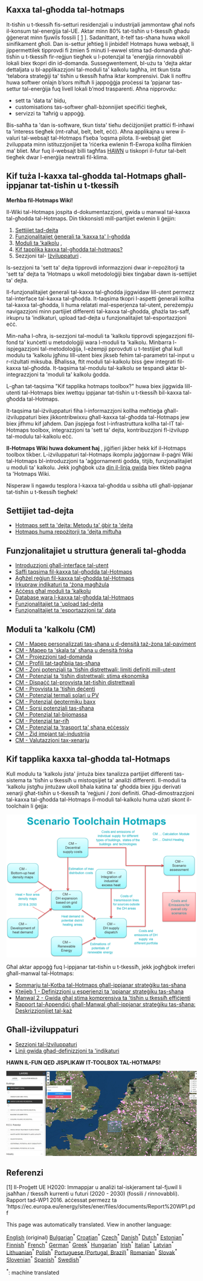 <h2> Kaxxa tal-għodda tal-hotmaps </h2><p> It-tisħin u t-tkessiħ fis-setturi residenzjali u industrijali jammontaw għal nofs il-konsum tal-enerġija tal-UE. Aktar minn 80% tat-tisħin u t-tkessiħ għadu ġġenerat minn fjuwils fossili [ <a href="#References">1</a> ]. Sadanittant, it-telf tas-sħana huwa wkoll sinifikament għoli. Dan is-settur jeħtieġ li jinbidel! Hotmaps huwa websajt, li jippermettilek tipprovdi fi żmien 5 minuti l-ewwel stima tad-domanda għat-tisħin u t-tkessiħ fir-reġjun tiegħek u l-potenzjal ta &#39;enerġija rinnovabbli lokali biex tkopri din id-domanda. Sussegwentement, bl-użu ta &#39;dejta aktar dettaljata u bl-applikazzjoni tal-moduli ta&#39; kalkolu tagħha, int tkun tista &#39;telabora strateġiji ta&#39; tisħin u tkessiħ ħafna iktar komprensivi. Dak li noffru huwa softwer onlajn b’sors miftuħ li jappoġġja proċessi ta ’ppjanar tas-settur tal-enerġija fuq livell lokali b’mod trasparenti. Aħna nipprovdu: </p><ul><li> sett ta &#39;data ta&#39; bidu, </li><li> customisations tas-softwer għall-bżonnijiet speċifiċi tiegħek, </li><li> servizzi ta &#39;taħriġ u appoġġ. </li></ul><p> Bis-saħħa ta &#39;dan is-software, tkun tista&#39; tieħu deċiżjonijiet prattiċi fl-inħawi ta &#39;interess tiegħek (mt-raħal, belt, belt, eċċ). Aħna applikajna u wrew il-valuri tal-websajt tal-Hotmaps f’seba ’oqsma pilota. Il-websajt ġiet żviluppata minn istituzzjonijiet ta ’riċerka ewlenin fl-Ewropa kollha flimkien ma’ bliet. Mur fuq il-websajt billi tagħfas <a href="https://www.hotmaps.hevs.ch/map">HAWN</a> u tiskopri il-futur tal-belt tiegħek dwar l-enerġija newtrali fil-klima. </p><h2> Kif tuża l-kaxxa tal-għodda tal-Hotmaps għall-ippjanar tat-tisħin u t-tkessiħ </h2><p> <strong>Merħba fil-Hotmaps Wiki!</strong> </p><p> Il-Wiki tal-Hotmaps jospita d-dokumentazzjoni, gwida u manwal tal-kaxxa tal-għodda tal-Hotmaps. Din tikkonsisti mill-partijiet ewlenin li ġejjin: </p><ol><li> <a href="#Data-sets">Settijiet tad-dejta</a> </li><li> <a href="#General-tool-functionalities-and-structure">Funzjonalitajiet ġenerali ta &#39;kaxxa ta&#39; l-għodda</a> </li><li> <a href="#Calculation-modules-cm">Moduli ta &#39;kalkolu</a> , </li><li> <a href="#How-to-apply-Hotmaps-toolbox">Kif tapplika kaxxa tal-għodda tal-hotmaps?</a> </li><li> Sezzjoni tal- <a href="#For-developers">Iżviluppaturi</a> . </li></ol><p> Is-sezzjoni ta &#39;sett ta&#39; dejta tipprovdi informazzjoni dwar ir-repożitorji ta &#39;sett ta&#39; dejta ta &#39;Hotmaps u wkoll metodoloġiji biex tinġabar dawn is-settijiet ta&#39; dejta. </p><p> Il-funzjonalitajiet ġenerali tal-kaxxa tal-għodda jiggwidaw lill-utent permezz tal-interface tal-kaxxa tal-għodda. It-taqsima tkopri l-aspetti ġenerali kollha tal-kaxxa tal-għodda, li huma relatati mal-esperjenza tal-utent, pereżempju navigazzjoni minn partijiet differenti tal-kaxxa tal-għodda, għażla tas-saff, irkupru ta ’indikaturi, upload tad-dejta u funzjonalitajiet tal-esportazzjoni eċċ. </p><p> Min-naħa l-oħra, is-sezzjoni tal-moduli ta &#39;kalkolu tipprovdi spjegazzjoni fil-fond ta&#39; kunċetti u metodoloġiji wara l-moduli ta &#39;kalkolu. Minbarra l-ispjegazzjoni tal-metodoloġija, l-eżempji pprovduti u t-testijiet għal kull modulu ta &#39;kalkolu jgħinu lill-utent biex jikseb fehim tal-parametri tal-input u r-riżultati miksuba. Bħalissa, ftit moduli tal-kalkolu biss ġew integrati fil-kaxxa tal-għodda. It-taqsima tal-modulu tal-kalkolu se tespandi aktar bl-integrazzjoni ta &#39;moduli ta&#39; kalkolu ġodda. </p><p> L-għan tat-taqsima &quot;Kif tapplika hotmaps toolbox?&quot; huwa biex jiggwida lill-utenti tal-Hotmaps biex iwettqu ippjanar tat-tisħin u t-tkessiħ bil-kaxxa tal-għodda tal-Hotmaps. </p><p> It-taqsima tal-iżviluppaturi fiha l-informazzjoni kollha meħtieġa għall-iżviluppaturi biex jikkontribwixxu għall-kaxxa tal-għodda tal-Hotmaps jew biex jifhmu kif jaħdem. Dan jispjega fost l-infrastruttura kollha tal-IT tal-Hotmaps toolbox, integrazzjoni ta &#39;sett ta&#39; dejta, kontribuzzjoni fl-iżvilupp tal-modulu tal-kalkolu eċċ. </p><p> <strong>Il-Hotmaps Wiki huwa dokument ħaj</strong> , jiġifieri jikber hekk kif il-Hotmaps toolbox tikber. L-iżviluppaturi tal-Hotmaps ikomplu jaġġornaw il-paġni Wiki tal-Hotmaps bl-introduzzjoni ta &#39;aġġornamenti ġodda, titjib, funzjonalitajiet u moduli ta&#39; kalkolu. Jekk jogħġbok uża <a href="https://github.com/HotMaps/hotmaps_wiki/wiki/Guidelines-for-writing-a-Hotmaps-Wiki-page">din il-linja gwida</a> biex tikteb paġna ta &#39;Hotmaps Wiki. </p><p> Nisperaw li ngawdu tesplora l-kaxxa tal-għodda u ssibha utli għall-ippjanar tat-tisħin u t-tkessiħ tiegħek! </p><h2> Settijiet tad-dejta </h2><ul><li> <a href="Hotmaps-data-set-method-of-data-collection">Hotmaps sett ta &#39;dejta: Metodu ta&#39; ġbir ta &#39;dejta</a> </li><li> <a href="Hotmaps-open-data-repositories">Hotmaps huma repożitorji ta &#39;dejta miftuħa</a> </li></ul><h2> Funzjonalitajiet u struttura ġenerali tal-għodda </h2><ul><li> <a href="Introduction-to-user-interface">Introduzzjoni għall-interface tal-utent</a> </li><li> <a href="Layers-section-in-the-Hotmaps-toolbox">Saffi taqsima fil-kaxxa tal-għodda tal-Hotmaps</a> </li><li> <a href="Select-a-region-in-the-Hotmaps-toolbox">Agħżel reġjun fil-kaxxa tal-għodda tal-Hotmaps</a> </li><li> <a href="Retrieve-indicators-of-a-selected-area">Irkupraw indikaturi ta &#39;żona magħżula</a> </li><li> <a href="Access-to-calculation-modules">Aċċess għal moduli ta &#39;kalkolu</a> </li><li> <a href="Database-behind-the-Hotmaps-toolbox">Database wara l-kaxxa tal-għodda tal-Hotmaps</a> </li><li> <a href="Data-upload-functionalities">Funzjonalitajiet ta &#39;upload tad-dejta</a> </li><li> <a href="Data-export-functionalities">Funzjonalitajiet ta &#39;esportazzjoni ta&#39; data</a> </li></ul><h2> Moduli ta &#39;kalkolu (CM) </h2><ul><li> <a href="CM-Customized-heat-and-floor-area-density-maps">CM - Mapep personalizzati tas-sħana u d-densità taż-żona tal-paviment</a> </li><li> <a href="CM-Scale-heat-and-cool-density-maps">CM - Mapep ta &#39;skala ta&#39; sħana u densità friska</a> </li><li> <a href="CM-Demand-projection">CM - Projezzjoni tad-domanda</a> </li><li> <a href="CM-Heat-load-profiles">CM - Profili tat-tagħbija tas-sħana</a> </li><li> <a href="CM-District-heating-potential-areas-user-defined-thresholds">CM - Żoni potenzjali ta &#39;tisħin distrettwali: limiti definiti mill-utent</a> </li><li> <a href="CM-District-heating-potential-economic-assessment">CM - Potenzjal ta ’tisħin distrettwali: stima ekonomika</a> </li><li> <a href="CM-District-heating-supply-dispatch">CM - Dispaċċ tal-provvista tat-tisħin distrettwali</a> </li><li> <a href="CM-Decentral-heating-supply">CM - Provvista ta &#39;tisħin deċenti</a> </li><li> <a href="CM-Solar-thermal-and-PV-potential">CM - Potenzjal termali solari u PV</a> </li><li> <a href="CM-Shallow-geothermal-potential">CM - Potenzjal ġeotermiku baxx</a> </li><li> <a href="CM-Heat-source-potential">CM - Sorsi potenzjali tas-sħana</a> </li><li> <a href="CM-Biomass-potential">CM - Potenzjal tal-bijomassa</a> </li><li> <a href="CM-Wind-potential">CM - Potenzjal tar-riħ</a> </li><li> <a href="CM-Excess-heat-transport-potential">CM - Potenzjal ta &#39;trasport ta&#39; sħana eċċessiv</a> </li><li> <a href="CM-add-industry-plant">CM - Żid impjant tal-industrija</a> </li><li> <a href="CM-Scenario-assessment">CM - Valutazzjoni tax-xenarju</a> </li></ul><h2> Kif tapplika kaxxa tal-għodda tal-Hotmaps </h2><p> Kull modulu ta &#39;kalkolu jista&#39; jintuża biex tanalizza partijiet differenti tas-sistema ta &#39;tisħin u tkessiħ u mistoqsijiet ta&#39; analiżi differenti. Il-moduli ta &#39;kalkolu jistgħu jintużaw ukoll bħala katina ta&#39; għodda biex jiġu derivati xenarji għat-tisħin u t-tkessiħ ta &#39;reġjuni / żoni definiti. Għad-dimostrazzjoni tal-kaxxa tal-għodda tal-Hotmaps il-moduli tal-kalkolu huma użati skont il-toolchain li ġejja: </p><p><img alt="" src="https://github.com/HotMaps/hotmaps_wiki/blob/master/Images/Hotmaps_toolchain_2019-05-09.png"/></p><p> Għal aktar appoġġ fuq l-ippjanar tat-tisħin u t-tkessiħ, jekk jogħġbok irreferi għall-manwal tal-Hotmaps: </p><ul><li> <a href="https://www.hotmaps-project.eu/wp-content/uploads/2019/04/Summary-Hotmaps-Handbook.pdf">Sommarju tal-Kotba tal-Hotmaps għall-ippjanar strateġiku tas-sħana</a> </li><li> <a href="https://vbn.aau.dk/da/publications/definition-amp-experiences-of-strategic-heat-planning">Ktejjeb 1 - Definizzjoni u esperjenzi ta &#39;ppjanar strateġiku tas-sħana</a> </li><li> <a href="https://vbn.aau.dk/da/publications/guidance-for-the-comprehensive-assessment-of-efficient-heating-an">Manwal 2 - Gwida għal stima komprensiva ta &#39;tisħin u tkessiħ effiċjenti</a> </li><li> <a href="https://vbn.aau.dk/da/publications/appendix-report-to-the-hotmaps-handbook-for-strategic-heat-planni">Rapport tal-Appendiċi għall-Manwal għall-ippjanar strateġiku tas-sħana: Deskrizzjonijiet tal-każ</a> </li></ul><h2> Għall-iżviluppaturi </h2><ul><li> <a href="Developers">Sezzjoni tal-Iżviluppaturi</a> </li><li> <a href="Guidelines-for-defining-indicators">Linji gwida għad-definizzjoni ta &#39;indikaturi</a> </li></ul><p> <strong>HAWN IL-FUN QED JISPLIKAW IT-TOOLBOX TAL-HOTMAPS!</strong> </p><p><img alt="" src="https://github.com/HotMaps/hotmaps_wiki/blob/master/Images/Hotmaps_test.JPG"/></p><h2> Referenzi </h2><p> [1] Il-Proġett UE H2020: Immappjar u analiżi tal-iskjerament tal-fjuwil li jsaħħan / tkessiħ kurrenti u futuri (2020 - 2030) (fossili / rinnovabbli). Rapport tad-WP1 2016. aċċessat permezz ta ’https://ec.europa.eu/energy/sites/ener/files/documents/Report%20WP1.pdf </p>

This page was automatically translated. View in another language:

[English](en-Home) (original) [Bulgarian](bg-Home)<sup>\*</sup> [Croatian](hr-Home)<sup>\*</sup> [Czech](cs-Home)<sup>\*</sup> [Danish](da-Home)<sup>\*</sup> [Dutch](nl-Home)<sup>\*</sup> [Estonian](et-Home)<sup>\*</sup> [Finnish](fi-Home)<sup>\*</sup> [French](fr-Home)<sup>\*</sup> [German](de-Home)<sup>\*</sup> [Greek](el-Home)<sup>\*</sup> [Hungarian](hu-Home)<sup>\*</sup> [Irish](ga-Home)<sup>\*</sup> [Italian](it-Home)<sup>\*</sup> [Latvian](lv-Home)<sup>\*</sup> [Lithuanian](lt-Home)<sup>\*</sup>  [Polish](pl-Home)<sup>\*</sup> [Portuguese (Portugal, Brazil)](pt-Home)<sup>\*</sup> [Romanian](ro-Home)<sup>\*</sup> [Slovak](sk-Home)<sup>\*</sup> [Slovenian](sl-Home)<sup>\*</sup> [Spanish](es-Home)<sup>\*</sup> [Swedish](sv-Home)<sup>\*</sup> 

<sup>\*</sup>: machine translated
